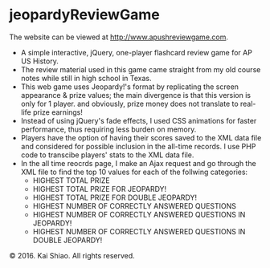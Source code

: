 <h1>jeopardyReviewGame</h1>
<p>The website can be viewed at <a href="http://www.apushreviewgame.com">http://www.apushreviewgame.com</a>.</p>
<ul>
	<li>A simple interactive, jQuery, one-player flashcard review game for AP US History.</li>
	<li>The review material used in this game came straight from my old course notes while still in high school in Texas.</li>
	<li>This web game uses Jeopardy!'s format by replicating the screen appearance & prize values; the main divergence is that this version is only for 1 player.
	and obviously, prize money does not translate to real-life prize earnings!</li>
	<li>Instead of using jQuery's fade effects, I used CSS animations for faster performance, thus requiring less burden on memory.</li>
	<li>Players have the option of having their scores saved to the XML data file and considered for possible inclusion in the all-time records. I use PHP code
		to transcibe players' stats to the XML data file.
	</li>
	<li>In the all time reocrds page, I make an Ajax request and go through the XML file to find the top 10 values for each of the follwing categories:
		<ul>
			<li>HIGHEST TOTAL PRIZE</li>
			<li>HIGHEST TOTAL PRIZE FOR JEOPARDY!</li>
			<li>HIGHEST TOTAL PRIZE FOR DOUBLE JEOPARDY!</li>
			<li>HIGHEST NUMBER OF CORRECTLY ANSWERED QUESTIONS</li>
			<li>HIGHEST NUMBER OF CORRECTLY ANSWERED QUESTIONS IN JEOPARDY!</li>
			<li>HIGHEST NUMBER OF CORRECTLY ANSWERED QUESTIONS IN DOUBLE JEOPARDY!</li>
		</ul>
	</li>
</ul>

<footer>&copy; 2016. Kai Shiao. All rights reserved.</footer>